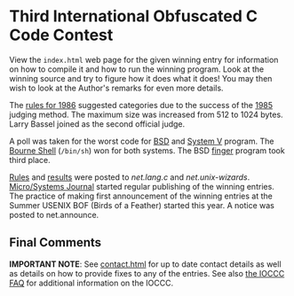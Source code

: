 # Third International Obfuscated C Code Contest

View the `index.html` web page for the given winning entry for information on how
to compile it and how to run the winning program.  Look at the winning source
and try to figure how it does what it does!  You may then wish to look at the
Author's remarks for even more details.

The [rules for 1986](rules.txt) suggested categories due to the success of the
[1985](../years.html#1985) judging method.  The maximum size was increased from
512 to 1024 bytes.  Larry Bassel joined as the second official judge.

A poll was taken for the worst code for
[BSD](https://en.wikipedia.org/wiki/Berkeley_Software_Distribution) and [System
V](https://en.wikipedia.org/wiki/UNIX_System_V) program.  The [Bourne
Shell](https://en.wikipedia.org/wiki/Bourne_shell) (`/bin/sh`) won for both
systems.  The BSD [finger](https://en.wikipedia.org/wiki/Finger_&#x28;protocol&#x29;)
program took third place.

[Rules](rules.txt) and [results](../years.html#1986) were posted to _net.lang.c_
and _net.unix-wizards_.  [Micro/Systems
Journal](https://www.vintage-computer.com/publications.php?microsystemsjournal)
started regular publishing of the winning entries.  The practice of making first
announcement of the winning entries at the Summer USENIX BOF (Birds of a
Feather) started this year.  A notice was posted to net.announce.


## Final Comments

**IMPORTANT NOTE**: See [contact.html](../contact.html) for up to date contact details
as well as details on how to provide fixes to any of the entries.
See also [the IOCCC FAQ](../faq.html) for additional information on the IOCCC.


<!--

    Copyright © 1984-2024 by Landon Curt Noll. All Rights Reserved.

    You are free to share and adapt this file under the terms of this license:

	Creative Commons Attribution-ShareAlike 4.0 International (CC BY-SA 4.0)

    For more information, see:

	https://creativecommons.org/licenses/by-sa/4.0/

-->
